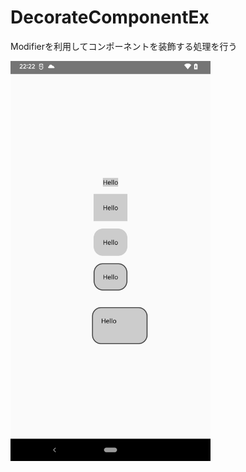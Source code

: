 # DecorateComponentEx

Modifierを利用してコンポーネントを装飾する処理を行う

<img src="screenshot/img.png" width="320px">
